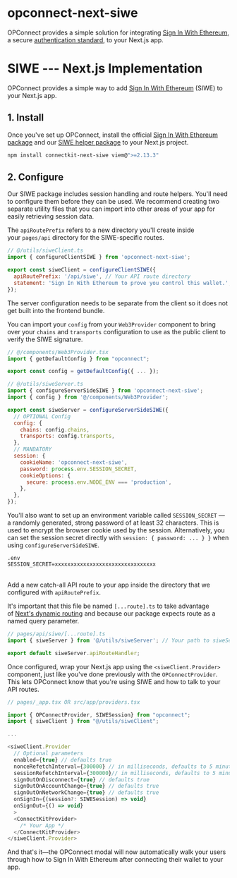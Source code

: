 # opconnect-next-siwe

OPConnect provides a simple solution for integrating [Sign In With Ethereum](https://login.xyz), a secure [authentication standard](https://docs.login.xyz/general-information/siwe-overview/eip-4361), to your Next.js app.

# SIWE --- Next.js Implementation

OPConnect provides a simple way to add [Sign In With Ethereum](https://login.xyz/) (SIWE) to your Next.js app.

## 1\. Install

Once you've set up OPConnect, install the official [Sign In With Ethereum package](https://www.npmjs.com/package/siwe) and our [SIWE helper package](https://www.npmjs.com/package/connectkit-next-siwe) to your Next.js project.

```bash
npm install connectkit-next-siwe viem@">=2.13.3"
```

## 2\. Configure

Our SIWE package includes session handling and route helpers. You'll need to configure them before they can be used. We recommend creating two separate utility files that you can import into other areas of your app for easily retrieving session data.

The `apiRoutePrefix` refers to a new directory you'll create inside your `pages/api` directory for the SIWE-specific routes.

```javascript
// @/utils/siweClient.ts
import { configureClientSIWE } from 'opconnect-next-siwe';

export const siweClient = configureClientSIWE({
  apiRoutePrefix: '/api/siwe', // Your API route directory
  statement: 'Sign In With Ethereum to prove you control this wallet.', // optional
});
```

The server configuration needs to be separate from the client so it does not get built into the frontend bundle.

You can import your `config` from your `Web3Provider` component to bring over your `chains` and `transports` configuration to use as the public client to verify the SIWE signature.

```javascript
// @/components/Web3Provider.tsx
import { getDefaultConfig } from "opconnect";

export const config = getDefaultConfig({ ... });
```

```javascript
// @/utils/siweServer.ts
import { configureServerSideSIWE } from 'opconnect-next-siwe';
import { config } from '@/components/Web3Provider';

export const siweServer = configureServerSideSIWE({
  // OPTIONAL Config
  config: {
    chains: config.chains,
    transports: config.transports,
  },
  // MANDATORY
  session: {
    cookieName: 'opconnect-next-siwe',
    password: process.env.SESSION_SECRET,
    cookieOptions: {
      secure: process.env.NODE_ENV === 'production',
    },
  },
});
```

You'll also want to set up an environment variable called `SESSION_SECRET` — a randomly generated, strong password of at least 32 characters. This is used to encrypt the browser cookie used by the session. Alternatively, you can set the session secret directly with `session: { password: ... } }` when using `configureServerSideSIWE`.

```
.env
SESSION_SECRET=xxxxxxxxxxxxxxxxxxxxxxxxxxxxxxxx
```

\
Add a new catch-all API route to your app inside the directory that we configured with `apiRoutePrefix`.

It's important that this file be named `[...route].ts` to take advantage of [Next's dynamic routing](https://nextjs.org/docs/routing/dynamic-routes) and because our package expects route as a named query parameter.

```javascript
// pages/api/siwe/[...route].ts
import { siweServer } from '@/utils/siweServer'; // Your path to siweServer.ts

export default siweServer.apiRouteHandler;
```

Once configured, wrap your Next.js app using the `<siweClient.Provider>` component, just like you've done previously with the `OPConnectProvider`. This lets OPConnect know that you're using SIWE and how to talk to your API routes.

```javascript
// pages/_app.tsx OR src/app/providers.tsx

import { OPConnectProvider, SIWESession} from "opconnect";
import { siweClient } from "@/utils/siweClient";

...

<siweClient.Provider
  // Optional parameters
  enabled={true} // defaults true
  nonceRefetchInterval={300000} // in milliseconds, defaults to 5 minutes
  sessionRefetchInterval={300000}// in milliseconds, defaults to 5 minutes
  signOutOnDisconnect={true} // defaults true
  signOutOnAccountChange={true} // defaults true
  signOutOnNetworkChange={true} // defaults true
  onSignIn={(session?: SIWESession) => void}
  onSignOut={() => void}
  >
  <ConnectKitProvider>
    /* Your App */
  </ConnectKitProvider>
</siweClient.Provider>
```

And that's it—the OPConnect modal will now automatically walk your users through how to Sign In With Ethereum after connecting their wallet to your app.
